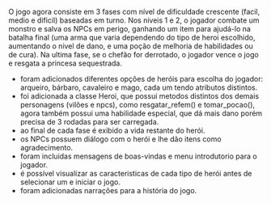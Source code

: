 O jogo agora consiste em 3 fases com nível de dificuldade crescente (facil, medio e dificil) baseadas em turno. Nos niveis 1 e 2, o jogador combate um monstro e salva os NPCs em perigo, 
ganhando um item para ajudá-lo na batalha final (uma arma que varia dependendo do tipo de heroi escolhido, aumentando o nivel de dano, e uma poção de melhoria de habilidades ou de cura). 
Na ultima fase, se o chefão for derrotado, o jogador vence o jogo e resgata a princesa sequestrada. 

- foram adicionados diferentes opções de heróis para escolha do jogador: arqueiro, bárbaro, cavaleiro e mago, cada um tendo atributos distintos.
- foi adicionada a classe Heroi, que possui metodos distintos dos demais personagens (vilões e npcs), como resgatar_refem() e tomar_pocao(), agora também possui uma habilidade especial, que dá mais dano
porém precisa de 3 rodadas para ser carregada.
- ao final de cada fase é exibido a vida restante do herói.
- os NPCs possuem diálogo com o herói e lhe dão itens como agradecimento.
- foram incluidas mensagens de boas-vindas e menu introdutorio para o jogador.
- é possível visualizar as caracteristicas de cada tipo de herói antes de selecionar um e iniciar o jogo.
- foram adicionadas narrações para a história do jogo.
